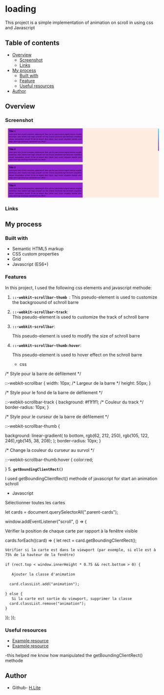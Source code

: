 # loading

This project is a simple implementation of animation on scroll in using css and Javascript 

## Table of contents

- [Overview](#overview)
  - [Screenshot](#screenshot)
  - [Links](#links)
- [My process](#my-process)
  - [Built with](#built-with)
  - [Feature](#Feature)
  - [Useful resources](#useful-resources)
- [Author](#author)

## Overview

### Screenshot

![](./public/Screenshot%20_scroll_barre.png)

### Links

## My process

### Built with

- Semantic HTML5 markup
- CSS custom properties
- Grid
- Javascript (ES6+)

### Features

In this project, I used the following css elements and javascript methode:

1.  **`::-webkit-scrollbar-thumb `**:
    This pseudo-element is used to customize the backgroound of schroll barre

2.  **`::-webkit-scrollbar-track`**:  
    This pseudo-element is used to customize the track of schroll barre


3. **`::-webkit-scrollbar`**:  

     This pseudo-element is used to modify the size of schroll barre 



4. **`::-webkit-scrollbar-thumb:hover`**:  

     This pseudo-element is used to hover effect on the  schroll barre 


    - css

/* Style pour la barre de défilement */

::-webkit-scrollbar {
  width: 10px; /* Largeur de la barre */
  height: 50px;
}

/* Style pour le fond de la barre de défilement */

::-webkit-scrollbar-track {
  background: #f1f1f1; /* Couleur du track */
  border-radius: 10px;
}

/* Style pour le curseur de la barre de défilement */

::-webkit-scrollbar-thumb {

  background: linear-gradient(
    to bottom,
    rgb(62, 212, 250), rgb(105, 122, 246),rgb(145, 38, 208);
  );
  border-radius: 10px;
}

/* Change la couleur du curseur au survol */

 ::-webkit-scrollbar-thumb:hover {
    color:red;
   
} 
5. **`getBoundingClientRect()`**

I used  getBoundingClientRect() methode of javascript for start an animation schroll

- Javascript

 Sélectionner toutes les cartes

let cards = document.querySelectorAll(".parent-cards");

window.addEventListener("scroll", () => {

   Vérifier la position de chaque carte par rapport à la fenêtre visible

  cards.forEach((card) => {
    let rect = card.getBoundingClientRect();

    Vérifier si la carte est dans le viewport (par exemple, si elle est à 75% de la hauteur de la fenêtre)

    if (rect.top < window.innerHeight * 0.75 && rect.bottom > 0) {

       Ajouter la classe d'animation

      card.classList.add("animation");

    } else {
       Si la carte est sortie du viewport, supprimer la classe
      card.classList.remove("animation");
    }
  });
});





### Useful resources

- [Example resource](https://developer.mozilla.org/en-US/docs/Web/API/Element/getBoundingClientRect) 
- [Example resource](https://stackoverflow.com/questions/16949642/getboundingclientrect-but-relative-to-the-entire-document)
 
 -this helped me know how manipulated the getBoundingClientRect() methode 


## Author

- Github- [H.Lite](https://github.com/Henock-Lite)
